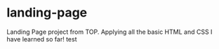 # landing-page
Landing Page project from TOP. Applying all the basic HTML and CSS I have learned so far! test
